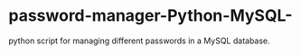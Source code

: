 # password-manager-Python-MySQL-
python script for managing different passwords in a MySQL database.
